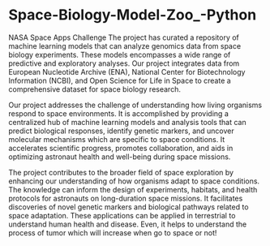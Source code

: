 # Space-Biology-Model-Zoo_-Python
NASA Space Apps Challenge
The project has curated a repository of machine learning models that can analyze genomics data from space biology experiments. These models encompasses a wide range of predictive and exploratory analyses. Our  project integrates data from European Nucleotide Archive (ENA), National Center for Biotechnology Information (NCBI), and Open Science for Life in Space to create a comprehensive dataset for space biology research. 

Our project addresses the challenge of understanding how living organisms respond to space environments. It is accomplished by providing a centralized hub of machine learning models and analysis tools that can predict biological responses, identify genetic markers, and uncover molecular mechanisms which are specific to space conditions. It accelerates scientific progress, promotes collaboration, and aids in optimizing astronaut health and well-being during space missions. 

The project contributes to the broader field of space exploration by enhancing our understanding of how organisms adapt to space conditions. The knowledge can inform the design of experiments, habitats, and health protocols for astronauts on long-duration space missions. It facilitates discoveries of novel genetic markers and biological pathways related to space adaptation. These applications can be applied in terrestrial to understand human health and disease. Even, it helps to understand the process of tumor which will increase when go to space or not!
